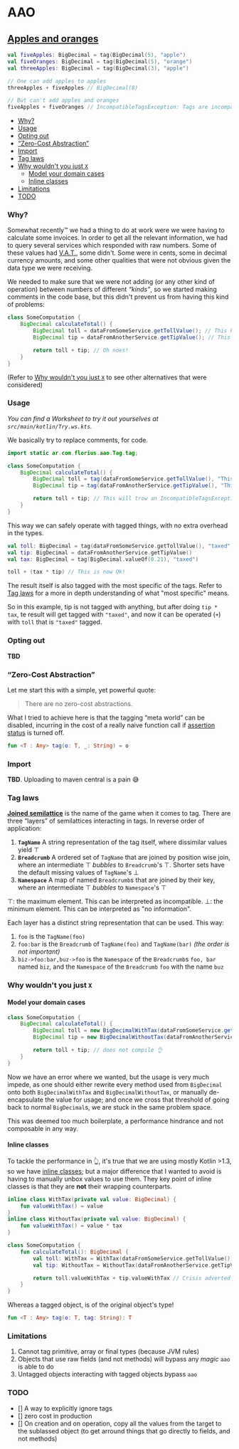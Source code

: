 # AAO

## [Apples and oranges](https://en.wikipedia.org/wiki/Apples_and_oranges)

```kotlin
val fiveApples: BigDecimal = tag(BigDecimal(5), "apple")
val fiveOranges: BigDecimal = tag(BigDecimal(5), "orange")
val threeApples: BigDecimal = tag(BigDecimal(3), "apple")

// One can add apples to apples
threeApples + fiveApples // BigDecimal(8)

// But can't add apples and oranges
fiveApples + fiveOranges // IncompatibleTagsException: Tags are incompatible between 'apple' and the arguments ['orange']
```

+ [Why?](#why)
+ [Usage](#usage)
+ [Opting out](#opting-out)
+ [“Zero-Cost Abstraction”](#zero-cost-abstraction)
+ [Import](#import)
+ [Tag laws](#tag-laws)
+ [Why wouldn't you just `X`](#why-wouldnt-you-just-x)
    - [Model your domain cases](#model-your-domain-cases)
    - [Inline classes](#inline-classes)
+ [Limitations](#limitations)
+ [TODO](#todo)

### Why?

Somewhat recently™ we had a thing to do at work were we were having to calculate some invoices. In order to get all the
relevant information, we had to query several services which responded with raw numbers. Some of these values
had [V.A.T.](https://en.wikipedia.org/wiki/Value-added_tax), some didn't. Some were in cents, some in decimal currency
amounts, and some other qualities that were not obvious given the data type we were receiving.

We needed to make sure that we were not adding (or any other kind of operation) between numbers of different _“kinds”_,
so we started making comments in the code base, but this didn't prevent us from having this kind of problems:

```java
class SomeComputation {
    BigDecimal calculateTotal() {
        BigDecimal toll = dataFromSomeService.getTollValue(); // This has tax included
        BigDecimal tip = dataFromAnotherService.getTipValue(); // This does not have tax included

        return toll + tip; // Oh noes!
    }
}
```

(Refer to [Why wouldn't you just `X`](#why-wouldnt-you-just-x) to see other alternatives that were considered)

### Usage

_You can find a Worksheet to try it out yourselves at `src/main/kotlin/Try.ws.kts`._

We basically try to replace comments, for code.

```java
import static ar.com.florius.aao.Tag.tag;

class SomeComputation {
    BigDecimal calculateTotal() {
        BigDecimal toll = tag(dataFromSomeService.getTollValue(), "This has tax included");
        BigDecimal tip = tag(dataFromAnotherService.getTipValue(), "This does not have tax included");

        return toll + tip; // This will trow an IncompatibleTagsException
    }
}
```

This way we can safely operate with tagged things, with no extra overhead in the types.

```kotlin
val toll: BigDecimal = tag(dataFromSomeService.getTollValue(), "taxed")
val tip: BigDecimal = dataFromAnotherService.getTipValue()
val tax: BigDecimal = tag(BigDecimal.valueOf(0.21), "taxed")

toll + (tax * tip) // This is now Ok!
```

The result itself is also tagged with the most specific of the tags. Refer to [Tag laws](#tag-laws) for a more in depth
understanding of what "most specific" means.

So in this example, tip is not tagged with anything, but after doing `tip * tax`, te result will get tagged
with `"taxed"`, and now it can be operated (`+`) with `toll` that is `"taxed"` tagged.

### Opting out

**TBD**

### “Zero-Cost Abstraction”

Let me start this with a simple, yet powerful quote:
> There are no zero-cost abstractions.

What I tried to achieve here is that the tagging “meta world” can be disabled, incurring in the cost of a really naive
function call
if [assertion status](https://docs.oracle.com/en/java/javase/11/docs/api/java.base/java/lang/Class.html#desiredAssertionStatus())
is turned off.

```kotlin
fun <T : Any> tag(o: T, _: String) = o
```

### Import

**TBD**. Uploading to maven central is a pain 😅

### Tag laws

**[Joined semilattice](https://en.wikipedia.org/wiki/Semilattice)** is the name of the game when it comes to tag. There
are three “layers” of semilattices interacting in tags. In reverse order of application:

1. **`TagName`** A string representation of the tag itself, where dissimilar values yield ⊤
1. **`Breadcrumb`** A ordered set of `TagName` that are joined by position wise join, where an intermediate ⊤ _bubbles_
   to `Breadcrumb`'s ⊤. Shorter sets have the default missing values of `TagName`'s ⊥
1. **`Namespace`** A map of named `Breadcrumb`s that are joined by their key, where an intermediate ⊤ _bubbles_
   to `Namespace`'s ⊤

⊤: the maximum element. This can be interpreted as incompatible. ⊥: the minimum element. This can be interpreted as "no
information".

Each layer has a distinct string representation that can be used. This way:

1. `foo` is the `TagName(foo)`
1. `foo:bar` is the `Breadcrumb` of `TagName(foo)` and `TagName(bar)` _(the order is not important)_
1. `biz->foo:bar,buz->foo` is the `Namespace` of the `Breadcrumb`s `foo, bar` named `biz`, and the `Namespace` of
   the `Breadcrumb` `foo` with the name `buz`

### Why wouldn't you just `X`

#### Model your domain cases

```java
class SomeComputation {
    BigDecimal calculateTotal() {
        BigDecimal toll = new BigDecimalWithTax(dataFromSomeService.getTollValue());
        BigDecimal tip = new BigDecimalWithoutTax(dataFromAnotherService.getTipValue());

        return toll + tip; // does not compile 👌
    }
}
```

Now we have an error where we wanted, but the usage is very much impede, as one should either rewrite every method used
from `BigDecimal` onto both `BigDecimalWithTax` and `BigDecimalWithoutTax`, or manually de-encapsulate the value for
usage; and once we cross that threshold of going back to normal `BigDecimal`s, we are stuck in the same problem space.

This was deemed too much boilerplate, a performance hindrance and not composable in any way.

#### Inline classes

To tackle the performance in 👆, it's true that we are using mostly Kotlin >1.3, so we
have [inline classes](https://kotlinlang.org/docs/reference/inline-classes.html); but a major difference that I wanted
to avoid is having to manually unbox values to use them. They key point of inline classes is that they are **not** their
wrapping counterparts.

```kotlin
inline class WithTax(private val value: BigDecimal) {
    fun valueWithTax() = value
}
inline class WithoutTax(private val value: BigDecimal) {
    fun valueWithTax() = value * tax
}

class SomeComputation {
    fun calculateTotal(): BigDecimal {
        val toll: WithTax = WithTax(dataFromSomeService.getTollValue())
        val tip: WithoutTax = WithoutTax(dataFromAnotherService.getTipValue())

        return toll.valueWithTax + tip.valueWithTax // Crisis adverted!
    }
}
```

Whereas a tagged object, is of the original object's type!

```kotlin
fun <T : Any> tag(o: T, tag: String): T
```

### Limitations

1. Cannot tag primitive, array or final types (because JVM rules)
2. Objects that use raw fields (and not methods) will bypass any _magic_ `aao` is able to do
3. Untagged objects interacting with tagged objects bypass `aao`

### TODO

- [] A way to explicitly ignore tags
- [] zero cost in production
- [] On creation and on operation, copy all the values from the target to the sublassed object (to get arround things
  that go directly to fields, and not methods)